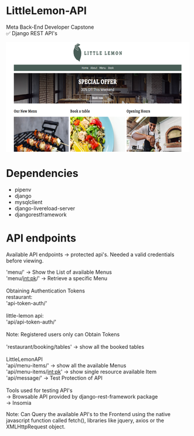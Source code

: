 # LittleLemon-API
Meta Back-End Developer Capstone <br>
✅ Django REST API's

<img src="https://github.com/markennlagliva/CS/blob/main/littlelemon.png" height="300" width="500" />

# Dependencies 
- pipenv <br>
- django <br>
- mysqlclient <br>
- django-livereload-server <br>
- djangorestframework <br>

# API endpoints

Available API endpoints -> protected api's. Needed a valid credentials before viewing. <br>

'menu/' -> Show the List of available Menus <br>
'menu/<int:pk>/' -> Retrieve a specific Menu <br>
<br>
Obtaining Authentication Tokens <br>
restaurant: <br>
'api-token-auth/' <br> 
<br>
little-lemon api: <br>
'api/api-token-auth/' <br>
<br>
Note: Registered users only can Obtain Tokens <br>
<br>
'restaurant/booking/tables' -> show all the booked tables <br>
<br>
LittleLemonAPI <br>
'api/menu-items/' -> show all the available Menus <br>
'api/menu-items/<int:pk>' -> show single resource available Item <br>
'api/message/' -> Test Protection of API <br> 
<br> 
Tools used for testing API's <br>
-> Browsable API provided by django-rest-framework package <br>
-> Insomia <br>

Note: Can Query the available API's to the Frontend using the native javascript function called fetch(), libraries like jquery, axios or the XMLHttpRequest object.

